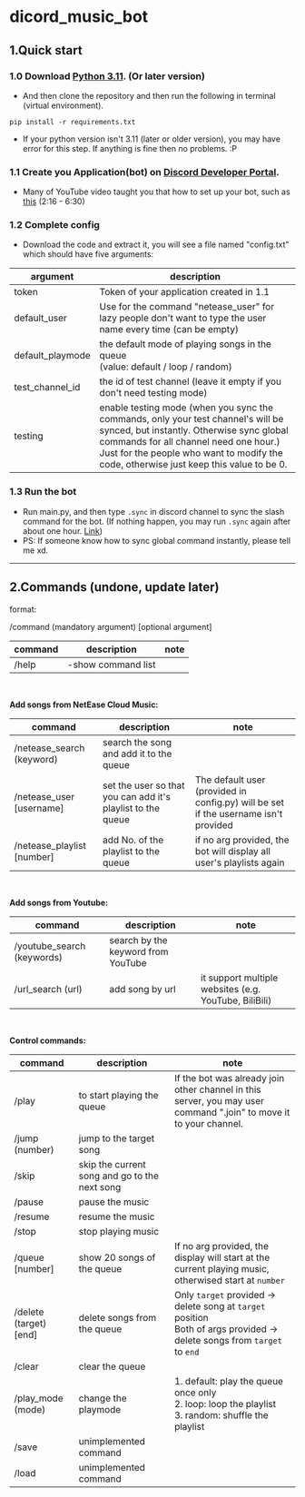 # dicord_music_bot
## 1.Quick start 


### 1.0 Download [Python 3.11](https://www.python.org/downloads/). (Or later version)

 - And then clone the repository and then run the following in terminal (virtual environment).
```
pip install -r requirements.txt
```
 - If your python version isn't 3.11 (later or older version), you may have error for this step. If anything is fine then no problems. :P

### 1.1 Create you Application(bot) on [Discord Developer Portal](https://discord.com/developers/applications).
 - Many of YouTube video taught you that how to set up your bot, such as [this](https://www.youtube.com/watch?v=UYJDKSah-Ww) (2:16 - 6:30)

### 1.2 Complete config
 - Download the code and extract it, you will see a file named "config.txt" which should have five arguments:

| argument         | description                                                                                                                                                                                                                                                             |
|------------------|-------------------------------------------------------------------------------------------------------------------------------------------------------------------------------------------------------------------------------------------------------------------------|
| token            | Token of your application created in 1.1                                                                                                                                                                                                                                |
| default_user     | Use for the command "netease_user" for lazy people don't want to type the user name every time (can be empty)                                                                                                                                                           |
| default_playmode | the default mode of playing songs in the queue <br> (value: default / loop / random)                                                                                                                                                                                    |  
| test_channel_id  | the id of test channel (leave it empty if you don't need testing mode)                                                                                                                                                                                               |
| testing | enable testing mode (when you sync the commands, only your test channel's will be synced, but instantly. Otherwise sync global commands for all channel need one hour.) <br> Just for the people who want to modify the code, otherwise just keep this value to be 0. |

### 1.3 Run the bot
 - Run main.py, and then type `.sync` in discord channel to sync the slash command for the bot. (If nothing happen, you may run `.sync` again after about one hour. [Link](https://www.reddit.com/r/discordapp/comments/ukbu5h/1_hour_wait_on_global_slash_commands_gone/))
 - PS: If someone know how to sync global command instantly, please tell me xd.
----------


## 2.Commands (undone, update later)
format:

/command (mandatory argument)  [optional argument]

  

| command |description|note|
|---------|---|---|
| /help   |-show command list||
  
<br>

**Add songs from NetEase Cloud Music:**

| command                   | description                                                | note                                                                                |
|---------------------------|------------------------------------------------------------|-------------------------------------------------------------------------------------|
| /netease_search (keyword) | search the song and add it to the queue                    |
| /netease_user [username]  | set the user so that you can add it's playlist to the queue | The default user (provided in config.py) will be set if the username isn't provided |
| /netease_playlist [number]| add No. of the playlist to the queue                       | if no arg provided, the bot will display all user's playlists again                 |

<br>

**Add songs from Youtube:**

| command                    | description                        | note                                                  |
|----------------------------|------------------------------------|-------------------------------------------------------|
| /youtube_search (keywords) | search by the keyword from YouTube |                                                       |
| /url_search (url)          | add song by url                    | it support multiple websites (e.g. YouTube, BiliBili) |

<br>

**Control commands:**

| command                | description                                  | note                                                                                                                         |
|------------------------|----------------------------------------------|------------------------------------------------------------------------------------------------------------------------------|
| /play                  | to start playing the queue                   | If the bot was already join other channel in this server, you may user command ".join" to move it to your channel.           |
| /jump (number)         | jump to the target song                      |
| /skip                  | skip the current song and go to the next song |
| /pause                 | pause the music                              |
| /resume                | resume the music                             |
| /stop                  | stop playing music                           |
| /queue [number]        | show 20 songs of the queue                   | If no arg provided, the display will start at the current playing music, otherwised start at `number`                        |
| /delete (target) [end] | delete songs from the queue                  | Only `target` provided -> delete song at `target` position <br> Both of args provided -> delete songs from `target` to `end` |
| /clear                 | clear the queue                              |
| /play_mode (mode)      | change the playmode                          | 1. default: play the queue once only <br> 2. loop: loop the playlist <br> 3. random: shuffle the playlist                    |
| /save                  | unimplemented command                        |
| /load                  | unimplemented command                        |
